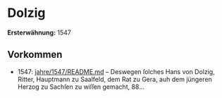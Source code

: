 # Dolzig

**Ersterwähnung:** 1547

## Vorkommen
- 1547: [jahre/1547/README.md](../jahre/1547/README.md) – Deswegen ſolches Hans von Dolzig, Ritter, Hauptmann
zu Saalfeld, dem Rat zu Gera, auh dem jüngeren Herzog
zu Sachſen zu wiſſen gemacht, 88...
